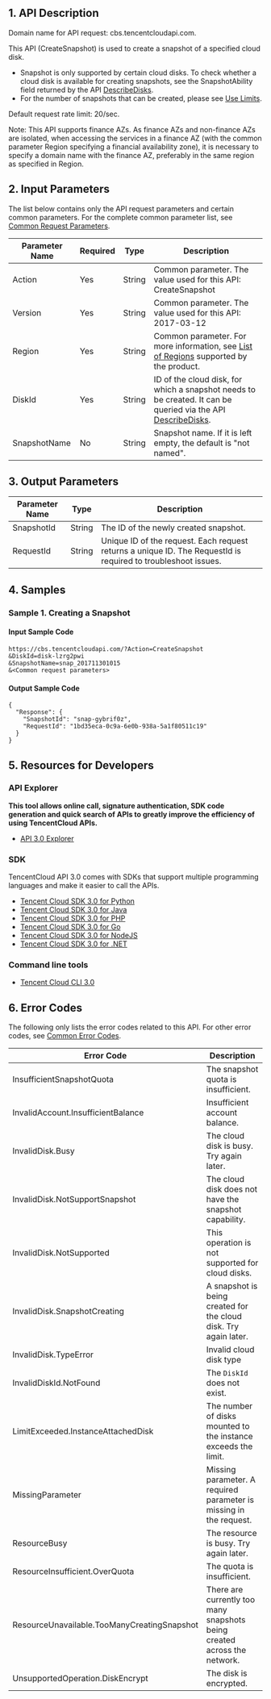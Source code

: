 ## 1. API Description

Domain name for API request: cbs.tencentcloudapi.com.

This API (CreateSnapshot) is used to create a snapshot of a specified cloud disk.

* Snapshot is only supported by certain cloud disks. To check whether a cloud disk is available for creating snapshots, see the SnapshotAbility field returned by the API [DescribeDisks](/document/product/362/16315).
* For the number of snapshots that can be created, please see [Use Limits](https://cloud.tencent.com/doc/product/362/5145).

Default request rate limit: 20/sec.

Note: This API supports finance AZs. As finance AZs and non-finance AZs are isolated, when accessing the services in a finance AZ (with the common parameter Region specifying a financial availability zone), it is necessary to specify a domain name with the finance AZ, preferably in the same region as specified in Region.



## 2. Input Parameters

The list below contains only the API request parameters and certain common parameters. For the complete common parameter list, see [Common Request Parameters](/document/api/362/15637).

| Parameter Name | Required | Type | Description |
|---------|---------|---------|---------|
| Action | Yes | String | Common parameter. The value used for this API: CreateSnapshot |
| Version | Yes | String | Common parameter. The value used for this API: 2017-03-12 |
| Region | Yes | String | Common parameter. For more information, see [List of Regions](/document/api/362/15637#.E5.9C.B0.E5.9F.9F.E5.88.97.E8.A1.A8) supported by the product. |
| DiskId | Yes | String | ID of the cloud disk, for which a snapshot needs to be created. It can be queried via the API [DescribeDisks](/document/product/362/16315). |
| SnapshotName | No | String | Snapshot name. If it is left empty, the default is "not named". |

## 3. Output Parameters

| Parameter Name | Type | Description |
|---------|---------|---------|
| SnapshotId | String | The ID of the newly created snapshot. |
| RequestId | String | Unique ID of the request. Each request returns a unique ID. The RequestId is required to troubleshoot issues.  |

## 4. Samples

### Sample 1. Creating a Snapshot

#### Input Sample Code

```
https://cbs.tencentcloudapi.com/?Action=CreateSnapshot
&DiskId=disk-lzrg2pwi
&SnapshotName=snap_201711301015
&<Common request parameters>
```

#### Output Sample Code

```
{
  "Response": {
    "SnapshotId": "snap-gybrif0z",
    "RequestId": "1bd35eca-0c9a-6e0b-938a-5a1f80511c19"
  }
}
```


## 5. Resources for Developers

### API Explorer

**This tool allows online call, signature authentication, SDK code generation and quick search of APIs to greatly improve the efficiency of using TencentCloud APIs.**

* [API 3.0 Explorer](https://console.cloud.tencent.com/api/explorer?Product=cbs&Version=2017-03-12&Action=CreateSnapshot)

### SDK

TencentCloud API 3.0 comes with SDKs that support multiple programming languages and make it easier to call the APIs.

* [Tencent Cloud SDK 3.0 for Python](https://github.com/TencentCloud/tencentcloud-sdk-python)
* [Tencent Cloud SDK 3.0 for Java](https://github.com/TencentCloud/tencentcloud-sdk-java)
* [Tencent Cloud SDK 3.0 for PHP](https://github.com/TencentCloud/tencentcloud-sdk-php)
* [Tencent Cloud SDK 3.0 for Go](https://github.com/TencentCloud/tencentcloud-sdk-go)
* [Tencent Cloud SDK 3.0 for NodeJS](https://github.com/TencentCloud/tencentcloud-sdk-nodejs)
* [Tencent Cloud SDK 3.0 for .NET](https://github.com/TencentCloud/tencentcloud-sdk-dotnet)

### Command line tools

* [Tencent Cloud CLI 3.0](https://cloud.tencent.com/document/product/440/6176)

## 6. Error Codes

The following only lists the error codes related to this API. For other error codes, see [Common Error Codes](/document/api/362/15694#.E5.85.AC.E5.85.B1.E9.94.99.E8.AF.AF.E7.A0.81).

| Error Code | Description |
|---------|---------|
| InsufficientSnapshotQuota | The snapshot quota is insufficient. |
| InvalidAccount.InsufficientBalance | Insufficient account balance. |
| InvalidDisk.Busy | The cloud disk is busy. Try again later. |
| InvalidDisk.NotSupportSnapshot | The cloud disk does not have the snapshot capability. |
| InvalidDisk.NotSupported | This operation is not supported for cloud disks. |
| InvalidDisk.SnapshotCreating | A snapshot is being created for the cloud disk. Try again later. |
| InvalidDisk.TypeError | Invalid cloud disk type |
| InvalidDiskId.NotFound | The `DiskId` does not exist. |
| LimitExceeded.InstanceAttachedDisk | The number of disks mounted to the instance exceeds the limit. |
| MissingParameter | Missing parameter. A required parameter is missing in the request. |
| ResourceBusy | The resource is busy. Try again later. |
| ResourceInsufficient.OverQuota | The quota is insufficient. |
| ResourceUnavailable.TooManyCreatingSnapshot | There are currently too many snapshots being created across the network. |
| UnsupportedOperation.DiskEncrypt | The disk is encrypted. |
